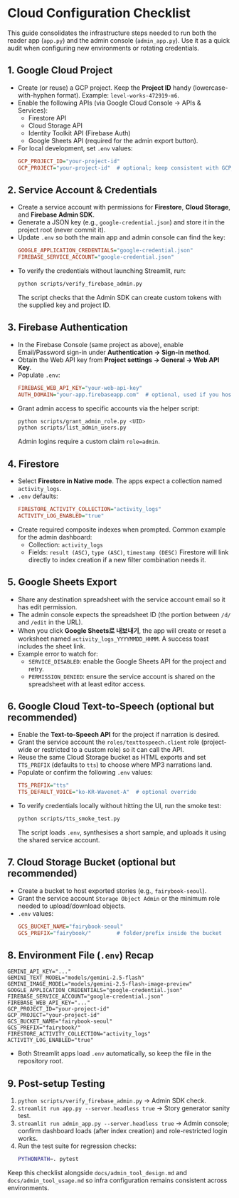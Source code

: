 # Cloud Configuration Checklist

This guide consolidates the infrastructure steps needed to run both the reader app (`app.py`) and the admin console (`admin_app.py`). Use it as a quick audit when configuring new environments or rotating credentials.

## 1. Google Cloud Project
- Create (or reuse) a GCP project. Keep the **Project ID** handy (lowercase-with-hyphen format). Example: `level-works-472919-m6`.
- Enable the following APIs (via Google Cloud Console → APIs & Services):
  - Firestore API
  - Cloud Storage API
  - Identity Toolkit API (Firebase Auth)
  - Google Sheets API (required for the admin export button).
- For local development, set `.env` values:
  ```ini
  GCP_PROJECT_ID="your-project-id"
  GCP_PROJECT="your-project-id"  # optional; keep consistent with GCP_PROJECT_ID
  ```

## 2. Service Account & Credentials
- Create a service account with permissions for **Firestore**, **Cloud Storage**, and **Firebase Admin SDK**.
- Generate a JSON key (e.g., `google-credential.json`) and store it in the project root (never commit it).
- Update `.env` so both the main app and admin console can find the key:
  ```ini
  GOOGLE_APPLICATION_CREDENTIALS="google-credential.json"
  FIREBASE_SERVICE_ACCOUNT="google-credential.json"
  ```
- To verify the credentials without launching Streamlit, run:
  ```bash
  python scripts/verify_firebase_admin.py
  ```
  The script checks that the Admin SDK can create custom tokens with the supplied key and project ID.

## 3. Firebase Authentication
- In the Firebase Console (same project as above), enable Email/Password sign-in under **Authentication → Sign-in method**.
- Obtain the Web API key from **Project settings → General → Web API Key**.
- Populate `.env`:
  ```ini
  FIREBASE_WEB_API_KEY="your-web-api-key"
  AUTH_DOMAIN="your-app.firebaseapp.com"  # optional, used if you host custom auth widgets
  ```
- Grant admin access to specific accounts via the helper script:
  ```bash
  python scripts/grant_admin_role.py <UID>
  python scripts/list_admin_users.py
  ```
  Admin logins require a custom claim `role=admin`.

## 4. Firestore
- Select **Firestore in Native mode**. The apps expect a collection named `activity_logs`.
- `.env` defaults:
  ```ini
  FIRESTORE_ACTIVITY_COLLECTION="activity_logs"
  ACTIVITY_LOG_ENABLED="true"
  ```
- Create required composite indexes when prompted. Common example for the admin dashboard:
  - Collection: `activity_logs`
  - Fields: `result (ASC)`, `type (ASC)`, `timestamp (DESC)`
  Firestore will link directly to index creation if a new filter combination needs it.

## 5. Google Sheets Export
- Share any destination spreadsheet with the service account email so it has edit permission.
- The admin console expects the spreadsheet ID (the portion between `/d/` and `/edit` in the URL).
- When you click **Google Sheets로 내보내기**, the app will create or reset a worksheet named `activity_logs_YYYYMMDD_HHMM`. A success toast includes the sheet link.
- Example error to watch for:
  - `SERVICE_DISABLED`: enable the Google Sheets API for the project and retry.
  - `PERMISSION_DENIED`: ensure the service account is shared on the spreadsheet with at least editor access.

## 6. Google Cloud Text-to-Speech (optional but recommended)
- Enable the **Text-to-Speech API** for the project if narration is desired.
- Grant the service account the `roles/texttospeech.client` role (project-wide or restricted to a custom role) so it can call the API.
- Reuse the same Cloud Storage bucket as HTML exports and set `TTS_PREFIX` (defaults to `tts`) to choose where MP3 narrations land.
- Populate or confirm the following `.env` values:
  ```ini
  TTS_PREFIX="tts"
  TTS_DEFAULT_VOICE="ko-KR-Wavenet-A"  # optional override
  ```
- To verify credentials locally without hitting the UI, run the smoke test:
  ```bash
  python scripts/tts_smoke_test.py
  ```
  The script loads `.env`, synthesises a short sample, and uploads it using the shared service account.

## 7. Cloud Storage Bucket (optional but recommended)
- Create a bucket to host exported stories (e.g., `fairybook-seoul`).
- Grant the service account `Storage Object Admin` or the minimum role needed to upload/download objects.
- `.env` values:
  ```ini
  GCS_BUCKET_NAME="fairybook-seoul"
  GCS_PREFIX="fairybook/"        # folder/prefix inside the bucket
  ```

## 8. Environment File (`.env`) Recap
```
GEMINI_API_KEY="..."
GEMINI_TEXT_MODEL="models/gemini-2.5-flash"
GEMINI_IMAGE_MODEL="models/gemini-2.5-flash-image-preview"
GOOGLE_APPLICATION_CREDENTIALS="google-credential.json"
FIREBASE_SERVICE_ACCOUNT="google-credential.json"
FIREBASE_WEB_API_KEY="..."
GCP_PROJECT_ID="your-project-id"
GCP_PROJECT="your-project-id"
GCS_BUCKET_NAME="fairybook-seoul"
GCS_PREFIX="fairybook/"
FIRESTORE_ACTIVITY_COLLECTION="activity_logs"
ACTIVITY_LOG_ENABLED="true"
```
- Both Streamlit apps load `.env` automatically, so keep the file in the repository root.

## 9. Post-setup Testing
1. `python scripts/verify_firebase_admin.py` → Admin SDK check.
2. `streamlit run app.py --server.headless true` → Story generator sanity test.
3. `streamlit run admin_app.py --server.headless true` → Admin console; confirm dashboard loads (after index creation) and role-restricted login works.
4. Run the test suite for regression checks:
   ```bash
   PYTHONPATH=. pytest
   ```

Keep this checklist alongside `docs/admin_tool_design.md` and `docs/admin_tool_usage.md` so infra configuration remains consistent across environments.
